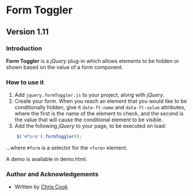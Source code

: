# Form Toggler

## Version 1.11

### Introduction

__Form Toggler__ is a _jQuery_ plug-in which allows elements to be hidden or shown based on the value of a form component.

### How to use it

1. Add `jquery.formToggler.js` to your project, along with _jQuery_.
2. Create your form. When you reach an element that you would like to be conditionally hidden, give it `data-ft-name` and `data-ft-value` attributes, where the first is the name of the element to check, and the second is the value that will cause the conditional element to be visible.
3. Add the following _jQuery_ to your page, to be executed on load:

```javascript
	$('#form').formToggler();
```

...where `#form` is a selector for the `<form>` element.

A demo is available in demo.html.

### Author and Acknowledgements

+ Written by [Chris Cook](http://chris-cook.co.uk)
